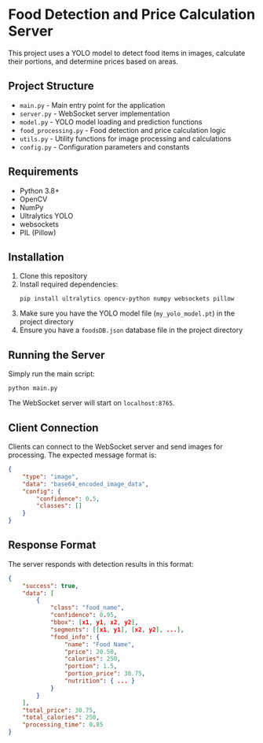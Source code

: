 # Food Detection and Price Calculation Server

This project uses a YOLO model to detect food items in images, calculate their portions, and determine prices based on areas.

## Project Structure

- `main.py` - Main entry point for the application
- `server.py` - WebSocket server implementation
- `model.py` - YOLO model loading and prediction functions
- `food_processing.py` - Food detection and price calculation logic
- `utils.py` - Utility functions for image processing and calculations
- `config.py` - Configuration parameters and constants

## Requirements

- Python 3.8+
- OpenCV
- NumPy
- Ultralytics YOLO
- websockets
- PIL (Pillow)

## Installation

1. Clone this repository
2. Install required dependencies:
   ```
   pip install ultralytics opencv-python numpy websockets pillow
   ```
3. Make sure you have the YOLO model file (`my_yolo_model.pt`) in the project directory
4. Ensure you have a `foodsDB.json` database file in the project directory

## Running the Server

Simply run the main script:

```
python main.py
```

The WebSocket server will start on `localhost:8765`.

## Client Connection

Clients can connect to the WebSocket server and send images for processing. The expected message format is:

```json
{
    "type": "image",
    "data": "base64_encoded_image_data",
    "config": {
        "confidence": 0.5,
        "classes": []
    }
}
```

## Response Format

The server responds with detection results in this format:

```json
{
    "success": true,
    "data": [
        {
            "class": "food_name",
            "confidence": 0.95,
            "bbox": [x1, y1, x2, y2],
            "segments": [[x1, y1], [x2, y2], ...],
            "food_info": {
                "name": "Food Name",
                "price": 20.50,
                "calories": 250,
                "portion": 1.5,
                "portion_price": 30.75,
                "nutrition": { ... }
            }
        }
    ],
    "total_price": 30.75,
    "total_calories": 250,
    "processing_time": 0.85
}
``` 